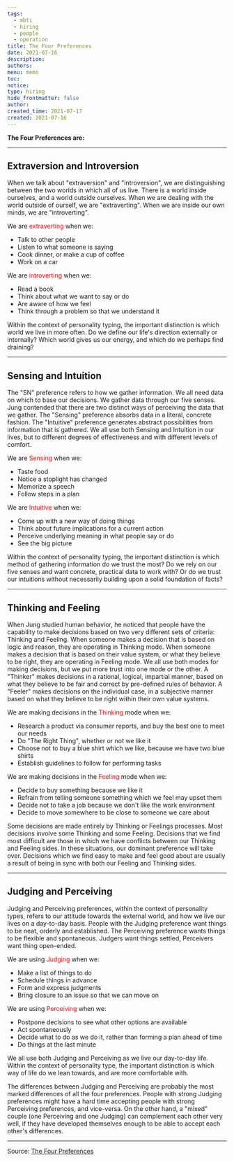 ```yaml
---
tags:
  - mbti
  - hiring
  - people
  - operation
title: The Four Preferences
date: 2021-07-16
description: 
authors: 
menu: memo
toc: 
notice: 
type: hiring
hide_frontmatter: false
author: 
created_time: 2021-07-17
created: 2021-07-16
---
```


**The Four Preferences are:**

<!-- table_of_contents 67886209-8c4e-4827-bb2b-0a7d39c2979c -->

---

## Extraversion and Introversion

When we talk about "extraversion" and "introversion", we are distinguishing between the two worlds in which all of us live. There is a world inside ourselves, and a world outside ourselves. When we are dealing with the world outside of ourself, we are "extraverting". When we are inside our own minds, we are "introverting".

We are <span style='color:red'>extraverting</span> when we:

* Talk to other people
* Listen to what someone is saying
* Cook dinner, or make a cup of coffee
* Work on a car

We are <span style='color:red'>introverting</span> when we:

* Read a book
* Think about what we want to say or do
* Are aware of how we feel
* Think through a problem so that we understand it

Within the context of personality typing, the important distinction is which world we live in more often. Do we define our life's direction externally or internally? Which world gives us our energy, and which do we perhaps find draining?

---

## Sensing and Intuition

The "SN" preference refers to how we gather information. We all need data on which to base our decisions. We gather data through our five senses. Jung contended that there are two distinct ways of perceiving the data that we gather. The "Sensing" preference absorbs data in a literal, concrete fashion. The "Intuitive" preference generates abstract possibilities from information that is gathered. We all use both Sensing and Intuition in our lives, but to different degrees of effectiveness and with different levels of comfort.

We are <span style='color:red'>Sensing</span> when we:

* Taste food
* Notice a stoplight has changed
* Memorize a speech
* Follow steps in a plan

We are <span style='color:red'>Intuitive</span> when we:

* Come up with a new way of doing things
* Think about future implications for a current action
* Perceive underlying meaning in what people say or do
* See the big picture

Within the context of personality typing, the important distinction is which method of gathering information do we trust the most? Do we rely on our five senses and want concrete, practical data to work with? Or do we trust our intuitions without necessarily building upon a solid foundation of facts?

---

## Thinking and Feeling

When Jung studied human behavior, he noticed that people have the capability to make decisions based on two very different sets of criteria: Thinking and Feeling. When someone makes a decision that is based on logic and reason, they are operating in Thinking mode. When someone makes a decision that is based on their value system, or what they believe to be right, they are operating in Feeling mode. We all use both modes for making decisions, but we put more trust into one mode or the other. A "Thinker" makes decisions in a rational, logical, impartial manner, based on what they believe to be fair and correct by pre-defined rules of behavior. A "Feeler" makes decisions on the individual case, in a subjective manner based on what they believe to be right within their own value systems.

We are making decisions in the <span style='color:red'>Thinking</span> mode when we:

* Research a product via consumer reports, and buy the best one to meet our needs
* Do "The Right Thing", whether or not we like it
* Choose not to buy a blue shirt which we like, because we have two blue shirts
* Establish guidelines to follow for performing tasks

We are making decisions in the <span style='color:red'>Feeling</span> mode when we:

* Decide to buy something because we like it
* Refrain from telling someone something which we feel may upset them
* Decide not to take a job because we don't like the work environment
* Decide to move somewhere to be close to someone we care about

Some decisions are made entirely by Thinking or Feelings processes. Most decisions involve some Thinking and some Feeling. Decisions that we find most difficult are those in which we have conflicts between our Thinking and Feeling sides. In these situations, our dominant preference will take over. Decisions which we find easy to make and feel good about are usually a result of being in sync with both our Feeling and Thinking sides.

---

## Judging and Perceiving

Judging and Perceiving preferences, within the context of personality types, refers to our attitude towards the external world, and how we live our lives on a day-to-day basis. People with the Judging preference want things to be neat, orderly and established. The Perceiving preference wants things to be flexible and spontaneous. Judgers want things settled, Perceivers want thing open-ended.

We are using <span style='color:red'>Judging</span> when we:

* Make a list of things to do
* Schedule things in advance
* Form and express judgments
* Bring closure to an issue so that we can move on

We are using <span style='color:red'>Perceiving</span> when we:

* Postpone decisions to see what other options are available
* Act spontaneously
* Decide what to do as we do it, rather than forming a plan ahead of time
* Do things at the last minute

We all use both Judging and Perceiving as we live our day-to-day life. Within the context of personality type, the important distinction is which way of life do we lean towards, and are more comfortable with.

The differences between Judging and Perceiving are probably the most marked differences of all the four preferences. People with strong Judging preferences might have a hard time accepting people with strong Perceiving preferences, and vice-versa. On the other hand, a "mixed" couple (one Perceiving and one Judging) can complement each other very well, if they have developed themselves enough to be able to accept each other's differences.

---

Source: [The Four Preferences](https://www.personalitypage.com/html/four-prefs.html)

